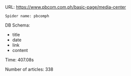 URL: https://www.pbcom.com.ph/basic-page/media-center

    Spider name: pbcomph

DB Schema:
- title
- date
- link
- content

Time: 407.08s

Number of articles: 338


